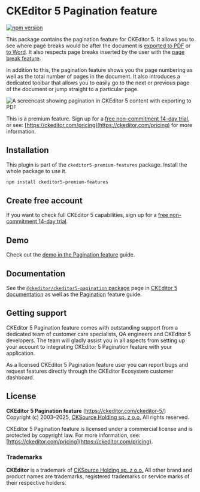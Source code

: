 CKEditor&nbsp;5 Pagination feature
==================================

[![npm version](https://badge.fury.io/js/%40ckeditor%2Fckeditor5-pagination.svg)](https://www.npmjs.com/package/@ckeditor/ckeditor5-pagination)

This package contains the pagination feature for CKEditor&nbsp;5. It allows you to see where page breaks would be after the document is [exported to PDF](https://ckeditor.com/docs/ckeditor5/latest/features/converters/export-pdf.html) or [to Word](https://ckeditor.com/docs/ckeditor5/latest/features/converters/export-word.html). It also respects page breaks inserted by the user with the [page break feature](https://ckeditor.com/docs/ckeditor5/latest/features/page-break.html).

In addition to this, the pagination feature shows you the page numbering as well as the total number of pages in the document. It also introduces a dedicated toolbar that allows you to easily go to the next or previous page of the document or jump straight to a particular page.

![A screencast showing pagination in CKEditor&nbsp;5 content with exporting to PDF](https://c.cksource.com/a/1/img/npm/pagination-screencast.gif)

This is a premium feature. Sign up for a [free non-commitment 14-day trial](https://portal.ckeditor.com/checkout?plan=free), or see: [https://ckeditor.com/pricing](https://ckeditor.com/pricing) for more information.

## Installation

This plugin is part of the `ckeditor5-premium-features` package. Install the whole package to use it.

```bash
npm install ckeditor5-premium-features
```

## Create free account

If you want to check full CKEditor&nbsp;5 capabilities, sign up for a [free non-commitment 14-day trial](https://portal.ckeditor.com/checkout?plan=free).

## Demo

Check out the [demo in the Pagination feature](https://ckeditor.com/docs/ckeditor5/latest/features/pagination/pagination.html#demo) guide.

## Documentation

See the [`@ckeditor/ckeditor5-pagination` package](https://ckeditor.com/docs/ckeditor5/latest/api/pagination.html) page in [CKEditor&nbsp;5 documentation](https://ckeditor.com/docs/ckeditor5/latest/) as well as the [Pagination](https://ckeditor.com/docs/ckeditor5/latest/features/pagination/pagination.html) feature guide.

## Getting support

CKEditor&nbsp;5 Pagination feature comes with outstanding support from a dedicated team of customer care specialists, QA engineers and CKEditor&nbsp;5 developers. The team will gladly assist you in all aspects from setting up your account to integrating CKEditor&nbsp;5 Pagination feature with your application.

As a licensed CKEditor&nbsp;5 Pagination feature user you can report bugs and request features directly through the CKEditor Ecosystem customer dashboard.

## License

**CKEditor&nbsp;5 Pagination feature** (https://ckeditor.com/ckeditor-5/)<br>
Copyright (c) 2003–2025, [CKSource Holding sp. z o.o.](https://cksource.com)  All rights reserved.

CKEditor&nbsp;5 Pagination feature is licensed under a commercial license and is protected by copyright law. For more information, see: [https://ckeditor.com/pricing](https://ckeditor.com/pricing).

### Trademarks

**CKEditor** is a trademark of [CKSource Holding sp. z o.o.](https://cksource.com)  All other brand and product names are trademarks, registered trademarks or service marks of their respective holders.
